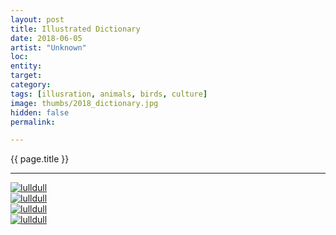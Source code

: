 ```yaml
---
layout: post
title: Illustrated Dictionary
date: 2018-06-05
artist: "Unknown"
loc: 
entity: 
target: 
category: 
tags: [illusration, animals, birds, culture]
image: thumbs/2018_dictionary.jpg
hidden: false
permalink:

---
```





<div class="highlight2">{{ page.title }}</div>

---


<div class="post_image">
	<a href="{{ site.baseurl }}/images/posts/2018_dictionary/001.jpg" target="_blank">
	<img src="{{ site.baseurl }}/images/posts/2018_dictionary/001.jpg" alt="lulldull"></a>
</div>

<div class="post_image">
	<a href="{{ site.baseurl }}/images/posts/2018_dictionary/002.jpg" target="_blank">
	<img src="{{ site.baseurl }}/images/posts/2018_dictionary/002.jpg" alt="lulldull"></a>
</div>

<div class="post_image">
	<a href="{{ site.baseurl }}/images/posts/2018_dictionary/003.jpg" target="_blank">
	<img src="{{ site.baseurl }}/images/posts/2018_dictionary/003.jpg" alt="lulldull"></a>
</div>

<div class="post_image">
	<a href="{{ site.baseurl }}/images/posts/2018_dictionary/004.jpg" target="_blank">
	<img src="{{ site.baseurl }}/images/posts/2018_dictionary/004.jpg" alt="lulldull"></a>
</div>